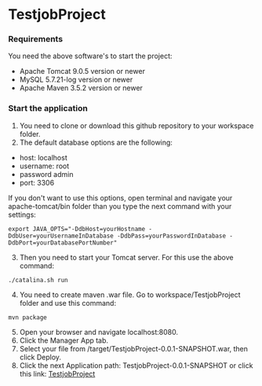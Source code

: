 # TestjobProject

### Requirements
You need the above software's to start the project:
- Apache Tomcat 9.0.5 version or newer
- MySQL 5.7.21-log version or newer
- Apache Maven 3.5.2 version or newer

### Start the application

1. You need to clone or download this github repository to your workspace folder.
2. The default database options are the following:
- host: localhost
- username: root
- password admin
- port: 3306

If you don't want to use this options, open terminal and navigate your apache-tomcat/bin folder than you type the next command with your settings:
```
export JAVA_OPTS="-DdbHost=yourHostname -DdbUser=yourUsernameInDatabase -DdbPass=yourPasswordInDatabase -DdbPort=yourDatabasePortNumber"
```

3. Then you need to start your Tomcat server. For this use the above command:
```
./catalina.sh run
```
4. You need to create maven .war file. Go to workspace/TestjobProject folder and use this command:
```
mvn package
```
5. Open your browser and navigate localhost:8080.
6. Click the Manager App tab.
7. Select your file from /target/TestjobProject-0.0.1-SNAPSHOT.war, then click Deploy.
8. Click the next Application path: TestjobProject-0.0.1-SNAPSHOT or click this link: 
[TestjobProject](http://localhost:8080/TestjobProject-0.0.1-SNAPSHOT/)
